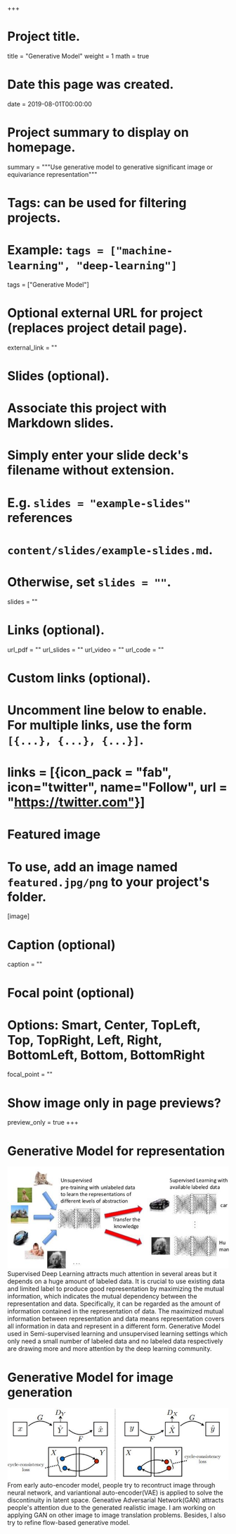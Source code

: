 +++
# Project title.
title = "Generative Model"
weight = 1
math = true

# Date this page was created.
date = 2019-08-01T00:00:00

# Project summary to display on homepage.
summary = """Use generative model to generative significant image or equivariance representation"""

# Tags: can be used for filtering projects.
# Example: `tags = ["machine-learning", "deep-learning"]`
tags = ["Generative Model"]

# Optional external URL for project (replaces project detail page).
external_link = ""

# Slides (optional).
#   Associate this project with Markdown slides.
#   Simply enter your slide deck's filename without extension.
#   E.g. `slides = "example-slides"` references
#   `content/slides/example-slides.md`.
#   Otherwise, set `slides = ""`.
slides = ""

# Links (optional).
url_pdf = ""
url_slides = ""
url_video = ""
url_code = ""

# Custom links (optional).
#   Uncomment line below to enable. For multiple links, use the form `[{...}, {...}, {...}]`.
# links = [{icon_pack = "fab", icon="twitter", name="Follow", url = "https://twitter.com"}]

# Featured image
# To use, add an image named `featured.jpg/png` to your project's folder.
[image]
  # Caption (optional)
  caption = ""

  # Focal point (optional)
  # Options: Smart, Center, TopLeft, Top, TopRight, Left, Right, BottomLeft, Bottom, BottomRight
  focal_point = ""

  # Show image only in page previews?
  preview_only = true
+++

# Generative Model for representation
![semi](semi.jpg)
Supervised Deep Learning attracts much attention in several areas but it depends on a huge
amount of labeled data. It is crucial to use existing data and limited label to produce good
representation by maximizing the mutual information, which indicates the mutual dependency between the representation and data. Specifically, it can be regarded as the amount
of information contained in the representation of data. The maximized mutual information
between representation and data means representation covers all information in data and
represent in a different form. Generative Model used in Semi-supervised learning and unsupervised learning settings which only need a small number of labeled data and no labeled data respectively are drawing more and more attention by the deep learning community. 


# Generative Model for image generation
![GAN](GAN.jpg)
From early auto-encoder model, people try to recontruct image through neural network, and variantional auto-encoder(VAE) is applied to solve the discontinuity in latent space. Geneative Adversarial Network(GAN) attracts people's attention due to the generated realistic image. I am working on applying GAN on other image to image translation problems. Besides, I also try to refine flow-based generative model.
